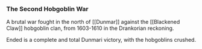 ### The Second Hobgoblin War


A brutal war fought in the north of [[Dunmar]] against the [[Blackened Claw]] hobgoblin clan, from 1603-1610 in the Drankorian reckoning. 

Ended is a complete and total Dunmari victory, with the hobgoblins crushed. 

